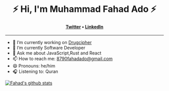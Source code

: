 <!--### Hi, there 👋 -->
<h1 align="center">⚡️ Hi, I'm Muhammad Fahad Ado ⚡️</h1>
<h4 align="center"><a href="https://twitter.com/8790Fahad">Twitter</a> &bull; <a href="https://www.linkedin.com/in/muhammad-fahad-ado-1506a31a0/">LinkedIn</a></h4>

----

- 🔭 I’m currently working on [Drugcipher](https://drugcipher.com)
- 🌱 I’m currently Software Developer
- 💬 Ask me about JavaScript,Rust and React
- 📫 How to reach me: [8790fahadado@gmail.com](mailto:8790fahadado@gmail.com)
- 😄 Pronouns: he/him
- 🎧 Listening to: Quran

[![Fahad's github stats](https://github-readme-stats.vercel.app/api?username=8790fahad&count_private=true&show_icons=true&theme=radical)](https://github.com/8790fahad/github-readme-stats)

<!--[![Top Langs](https://github-readme-stats.vercel.app/api/top-langs/?username=emaitee)](https://github.com/emaitee/github-readme-stats)-->
<!--
**emaitee/emaitee** is a ✨ _special_ ✨ repository because its `README.md` (this file) appears on your GitHub profile.sss

Here are some ideas to get you started:

- 
- 🌱 I’m currently learning ...
- 👯 I’m looking to collaborate on ...
- 🤔 I’m looking for help with ...
- 💬 Ask me about ...
- 📫 How to reach me: ...
- 😄 Pronouns: ...
- ⚡ Fun fact: ...
-->

